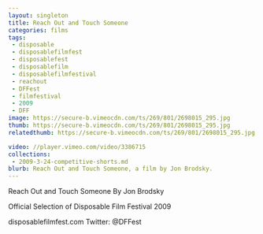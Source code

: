 ```yaml
---
layout: singleton
title: Reach Out and Touch Someone
categories: films
tags:
 - disposable
 - disposablefilmfest
 - disposablefest
 - disposablefilm
 - disposablefilmfestival
 - reachout
 - DFFest
 - filmfestival
 - 2009
 - DFF
image: https://secure-b.vimeocdn.com/ts/269/801/2698015_295.jpg
thumb: https://secure-b.vimeocdn.com/ts/269/801/2698015_295.jpg
relatedthumb: https://secure-b.vimeocdn.com/ts/269/801/2698015_295.jpg

video: //player.vimeo.com/video/3386715
collections:
 - 2009-3-24-competitive-shorts.md
blurb: Reach Out and Touch Someone, a film by Jon Brodsky.
---
```


Reach Out and Touch Someone
By Jon Brodsky

Official Selection of Disposable Film Festival 2009

disposablefilmfest.com
Twitter: @DFFest